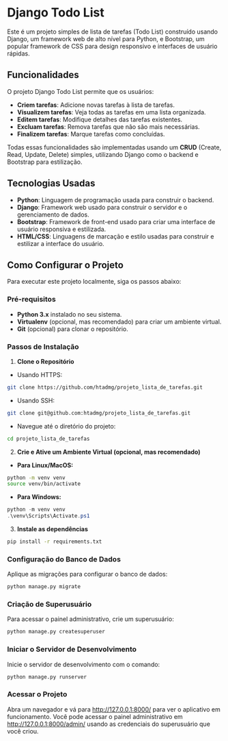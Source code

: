 # Django Todo List

Este é um projeto simples de lista de tarefas (Todo List) construído usando Django, um framework web de alto nível para Python, e Bootstrap, um popular framework de CSS para design responsivo e interfaces de usuário rápidas.

## Funcionalidades

O projeto Django Todo List permite que os usuários:

- **Criem tarefas**: Adicione novas tarefas à lista de tarefas.
- **Visualizem tarefas**: Veja todas as tarefas em uma lista organizada.
- **Editem tarefas**: Modifique detalhes das tarefas existentes.
- **Excluam tarefas**: Remova tarefas que não são mais necessárias.
- **Finalizem tarefas**: Marque tarefas como concluídas.

Todas essas funcionalidades são implementadas usando um **CRUD** (Create, Read, Update, Delete) simples, utilizando Django como o backend e Bootstrap para estilização.

## Tecnologias Usadas

- **Python**: Linguagem de programação usada para construir o backend.
- **Django**: Framework web usado para construir o servidor e o gerenciamento de dados.
- **Bootstrap**: Framework de front-end usado para criar uma interface de usuário responsiva e estilizada.
- **HTML/CSS**: Linguagens de marcação e estilo usadas para construir e estilizar a interface do usuário.

## Como Configurar o Projeto

Para executar este projeto localmente, siga os passos abaixo:

### Pré-requisitos

- **Python 3.x** instalado no seu sistema.
- **Virtualenv** (opcional, mas recomendado) para criar um ambiente virtual.
- **Git** (opcional) para clonar o repositório.

### Passos de Instalação

1. **Clone o Repositório**

- Usando HTTPS:
```bash
git clone https://github.com/htadmg/projeto_lista_de_tarefas.git
```

- Usando SSH:
```bash
git clone git@github.com:htadmg/projeto_lista_de_tarefas.git
```

- Navegue até o diretório do projeto:
```bash
cd projeto_lista_de_tarefas
```
   
2. **Crie e Ative um Ambiente Virtual (opcional, mas recomendado)**

- **Para Linux/MacOS:**
```bash
python -m venv venv
source venv/bin/activate
```

- **Para Windows:**
```powershell
python -m venv venv
.\venv\Scripts\Activate.ps1
```   
3. **Instale as dependências**

```bash
pip install -r requirements.txt
```

### Configuração do Banco de Dados

Aplique as migrações para configurar o banco de dados:

```bash
python manage.py migrate
```

### Criação de Superusuário

Para acessar o painel administrativo, crie um superusuário:
```bash
python manage.py createsuperuser
```

### Iniciar o Servidor de Desenvolvimento

Inicie o servidor de desenvolvimento com o comando:

```bash
python manage.py runserver
```

### Acessar o Projeto
Abra um navegador e vá para http://127.0.0.1:8000/ para ver o aplicativo em funcionamento. Você pode acessar o painel administrativo em http://127.0.0.1:8000/admin/ usando as credenciais do superusuário que você criou.
